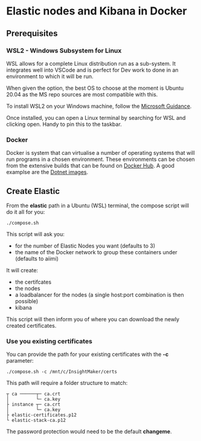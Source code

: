 # Elastic nodes and Kibana in Docker

## Prerequisites

### WSL2 - **Windows Subsystem for Linux**

WSL allows for a complete Linux distribution run as a sub-system. It integrates well into VSCode and is perfect for Dev work to done in an environment to which it will be run.

When given the option, the best OS to choose at the moment is Ubuntu 20.04 as the MS repo sources are most compatible with this.

To install WSL2 on your Windows machine, follow the [Microsoft Guidance](https://docs.microsoft.com/en-us/windows/wsl/install).

Once installed, you can open a Linux terminal by searching for WSL and clicking open. Handy to pin this to the taskbar.

### Docker

Docker is system that can virtualise a number of operating systems that will run programs in a chosen environment. These environments can be chosen from the extensive builds that can be found on [Docker Hub](https://hub.docker.com/). A good examplse are the [Dotnet images](https://hub.docker.com/_/microsoft-dotnet-core).

## Create Elastic

From the **elastic** path in a Ubuntu (WSL) terminal, the compose script will do it all for you:

```
./compose.sh
```

This script will ask you:
 - for the number of Elastic Nodes you want (defaults to 3)
 - the name of the Docker network to group these containers under (defaults to aiimi)

 It will create:
  - the certifcates
  - the nodes
  - a loadbalancer for the nodes (a single host:port combination is then possible)
  - kibana

This script will then inform you of where you can download the newly created certificates.

### Use you existing certificates

You can provide the path for your existing certificates with the **-c** parameter:
```
./compose.sh -c /mnt/c/InsightMaker/certs
```

This path will require a folder structure to match:
```
┬ ca ──────┬─ ca.crt
│          └─ ca.key
├ instance ┬─ ca.crt
│          └─ ca.key
├ elastic-certificates.p12
└ elastic-stack-ca.p12
```
The password protection would need to be the default **changeme**.